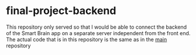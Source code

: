 # final-project-backend
This repository only served so that I would be able to connect the backend of the Smart Brain app on a separate server independent from the front end.\
The actual code that is in this repository is the same as in the [main](https://github.com/markobachvarovski/final-project/tree/main/final-project-backend) repository
